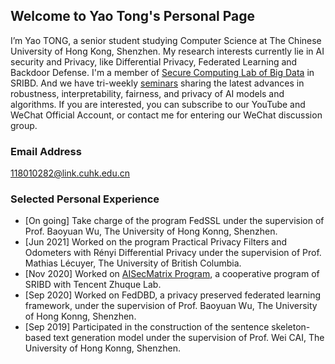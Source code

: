 ## Welcome to Yao Tong's Personal Page

I’m Yao TONG, a senior student studying Computer Science at The Chinese University of Hong Kong, Shenzhen. My research interests currently lie in AI security and Privacy, like Differential Privacy, Federated Learning and Backdoor Defense. I'm a member of [Secure Computing Lab of Big Data](http://scl.sribd.cn) in SRIBD. And we have tri-weekly [seminars](http://scl.sribd.cn/seminar/index.html) sharing the latest advances in robustness, interpretability, fairness, and privacy of AI models and algorithms. If you are interested, you can subscribe to our YouTube and WeChat Official Account, or contact me for entering our WeChat discussion group.

### Email Address 

118010282@link.cuhk.edu.cn

### Selected Personal Experience
- [On going] Take charge of the program FedSSL under the supervision of Prof. Baoyuan Wu, The University of Hong Konng, Shenzhen. 
- [Jun 2021] Worked on the program Practical Privacy Filters and Odometers with Rényi Differential Privacy under the supervision of Prof. Mathias Lécuyer, The University of British Columbia.
- [Nov 2020] Worked on [AISecMatrix Program](https://github.com/AISecMatrix), a cooperative program of SRIBD with Tencent Zhuque Lab.
- [Sep 2020] Worked on FedDBD, a privacy preserved federated learning framework, under the supervision of Prof. Baoyuan Wu, The University of Hong Konng, Shenzhen. 
- [Sep 2019] Participated in the construction of the sentence skeleton-based text generation model under the supervision of Prof. Wei CAI, The University of Hong Konng, Shenzhen.
